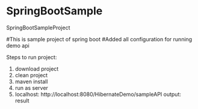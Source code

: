 # SpringBootSample
SpringBootSampleProject

#This is sample project of spring boot
#Added all configuration for running demo api

Steps to run project:
1. download project
2. clean project
3. maven install
4. run as server
5. localhost: http://localhost:8080/HibernateDemo/sampleAPI
output: result
